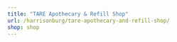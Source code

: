 ```yaml
---
title: "TARE Apothecary & Refill Shop"
url: /harrisonburg/tare-apothecary-and-refill-shop/
shop: shop
---
```

